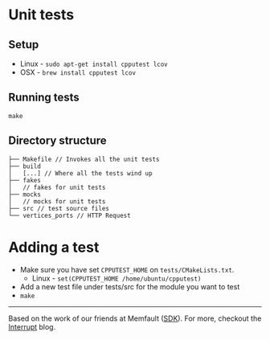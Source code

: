 # Unit tests

## Setup

- Linux - `sudo apt-get install cpputest lcov`
- OSX - `brew install cpputest lcov`

## Running tests

```shell
make
```

## Directory structure

```
├── Makefile // Invokes all the unit tests
├── build
│   [...] // Where all the tests wind up
├── fakes
│   // fakes for unit tests
├── mocks
│   // mocks for unit tests
├── src // test source files
└── vertices_ports // HTTP Request
```

# Adding a test

- Make sure you have set `CPPUTEST_HOME` on `tests/CMakeLists.txt`. 
  * Linux - `set(CPPUTEST_HOME /home/ubuntu/cpputest)`
- Add a new test file under tests/src for the module you want to test
- `make`

---

Based on the work of our friends at Memfault ([SDK](https://github.com/memfault/memfault-firmware-sdk)). For more, checkout the [Interrupt](https://interrupt.memfault.com/) blog.